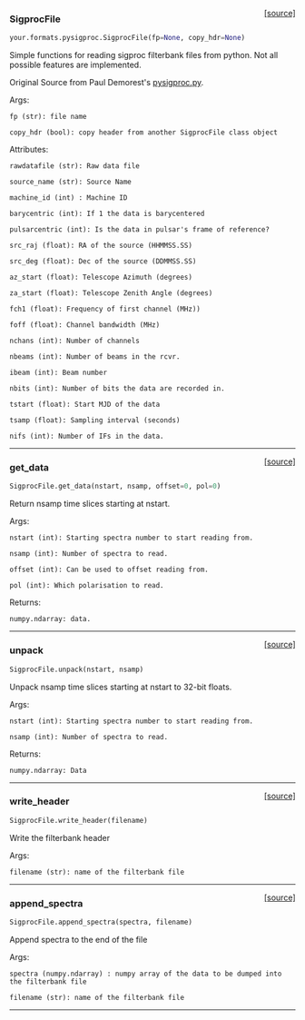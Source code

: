 <span style="float:right;">[[source]](https://github.com/thepetabyteproject/your/blob/master/your/formats/pysigproc.py#L12)</span>

### SigprocFile


```python
your.formats.pysigproc.SigprocFile(fp=None, copy_hdr=None)
```


Simple functions for reading sigproc filterbank files from python. Not all possible features are implemented.

Original Source from Paul Demorest's [pysigproc.py](https://github.com/demorest/pysigproc/blob/master/pysigproc.py).

Args:

    fp (str): file name

    copy_hdr (bool): copy header from another SigprocFile class object

Attributes:

    rawdatafile (str): Raw data file

    source_name (str): Source Name

    machine_id (int) : Machine ID

    barycentric (int): If 1 the data is barycentered

    pulsarcentric (int): Is the data in pulsar's frame of reference?

    src_raj (float): RA of the source (HHMMSS.SS)

    src_deg (float): Dec of the source (DDMMSS.SS)

    az_start (float): Telescope Azimuth (degrees)

    za_start (float): Telescope Zenith Angle (degrees)

    fch1 (float): Frequency of first channel (MHz))

    foff (float): Channel bandwidth (MHz)

    nchans (int): Number of channels

    nbeams (int): Number of beams in the rcvr.

    ibeam (int): Beam number

    nbits (int): Number of bits the data are recorded in.

    tstart (float): Start MJD of the data

    tsamp (float): Sampling interval (seconds)

    nifs (int): Number of IFs in the data.


----

<span style="float:right;">[[source]](https://github.com/thepetabyteproject/your/blob/master/your/formats/pysigproc.py#L269)</span>

### get_data


```python
SigprocFile.get_data(nstart, nsamp, offset=0, pol=0)
```


Return nsamp time slices starting at nstart.

Args:

    nstart (int): Starting spectra number to start reading from.

    nsamp (int): Number of spectra to read.

    offset (int): Can be used to offset reading from.

    pol (int): Which polarisation to read.

Returns:

    numpy.ndarray: data.


----

<span style="float:right;">[[source]](https://github.com/thepetabyteproject/your/blob/master/your/formats/pysigproc.py#L304)</span>

### unpack


```python
SigprocFile.unpack(nstart, nsamp)
```


Unpack nsamp time slices starting at nstart to 32-bit floats.

Args:

    nstart (int): Starting spectra number to start reading from.

    nsamp (int): Number of spectra to read.

Returns:

    numpy.ndarray: Data


----

<span style="float:right;">[[source]](https://github.com/thepetabyteproject/your/blob/master/your/formats/pysigproc.py#L370)</span>

### write_header


```python
SigprocFile.write_header(filename)
```


Write the filterbank header

Args:

    filename (str): name of the filterbank file


----

<span style="float:right;">[[source]](https://github.com/thepetabyteproject/your/blob/master/your/formats/pysigproc.py#L383)</span>

### append_spectra


```python
SigprocFile.append_spectra(spectra, filename)
```


Append spectra to the end of the file

Args:

    spectra (numpy.ndarray) : numpy array of the data to be dumped into the filterbank file

    filename (str): name of the filterbank file


----

